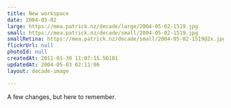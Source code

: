 ```yaml
---
title: New workspace
date: 2004-05-02
large: https://mea.patrick.nz/decade/large/2004-05-02-1519.jpg
small: https://mea.patrick.nz/decade/small/2004-05-02-1519.jpg
smallRetina: https://mea.patrick.nz/decade/small/2004-05-02-1519@2x.jpg
flickrUrl: null
photoId: null
createdAt: 2011-01-30 11:07:15.50101
updatedAt: 2004-05-03 02:11:06
layout: decade-image

---
```

A few changes, but here to remember.
